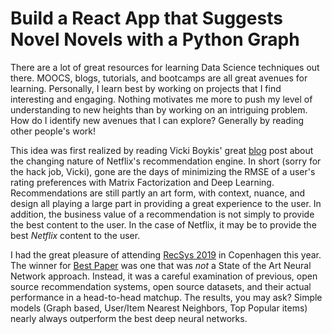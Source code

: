 # Build a React App that Suggests Novel Novels with a Python Graph

There are a lot of great resources for learning Data Science techniques out there. MOOCS, blogs, tutorials, and bootcamps are all great avenues for learning. Personally, I learn best by working on projects that I find interesting and engaging. Nothing motivates me more to push my level of understanding to new heights than by working on an intriguing problem. How do I identify new avenues that I can explore? Generally by reading other people's work!

This idea was first realized by reading Vicki Boykis' great [blog](https://vicki.substack.com/p/big-recsys-redux-recs-at-netflix) post about the changing nature of Netflix's recommendation engine. In short (sorry for the hack job, Vicki), gone are the days of minimizing the RMSE of a user's rating preferences with Matrix Factorization and Deep Learning. Recommendations are still partly an art form, with context, nuance, and design all playing a large part in providing a great experience to the user. In addition, the business value of a recommendation is not simply to provide the best content to the user. In the case of Netflix, it may be to provide the best _Netflix_ content to the user.

I had the great pleasure of attending [RecSys 2019](https://recsys.acm.org/recsys19/) in Copenhagen this year. The winner for [Best Paper](https://arxiv.org/abs/1907.06902) was one that was *not* a State of the Art Neural Network approach. Instead, it was a careful examination of previous, open source recommendation systems, open source datasets, and their actual performance in a head-to-head matchup. The results, you may ask? Simple models (Graph based, User/Item Nearest Neighbors, Top Popular items) nearly always outperform the best deep neural networks.